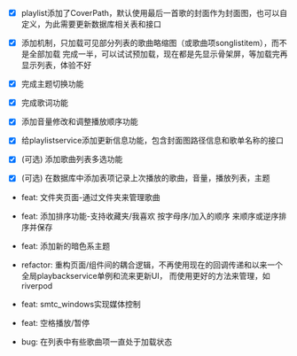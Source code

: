 - [x] playlist添加了CoverPath，默认使用最后一首歌的封面作为封面图，也可以自定义，为此需要更新数据库相关表和接口

- [x] 添加机制，只加载可见部分列表的歌曲略缩图（或歌曲项songlistitem），而不是全部加载
完成一半，可以试试预加载，现在都是先显示骨架屏，等加载完再显示列表，体验不好
- [x] 完成主题切换功能
- [x] 完成歌词功能
- [x] 添加音量修改和调整播放顺序功能
- [x] 给playlistservice添加更新信息功能，包含封面图路径信息和歌单名称的接口
- [x] (可选) 添加歌曲列表多选功能 
- [x] (可选) 在数据库中添加表项记录上次播放的歌曲，音量，播放列表，主题

- feat: 文件夹页面-通过文件夹来管理歌曲
- feat: 添加排序功能-支持收藏夹/我喜欢 按字母序/加入的顺序 来顺序或逆序排序并保存
- feat: 添加新的暗色系主题

- refactor: 重构页面/组件间的耦合逻辑，不再使用现在的回调传递和以来一个全局playbackservice单例和流来更新UI，
而使用更好的方法来管理，如riverpod
- feat: smtc_windows实现媒体控制
- feat: 空格播放/暂停
- bug: 在列表中有些歌曲项一直处于加载状态